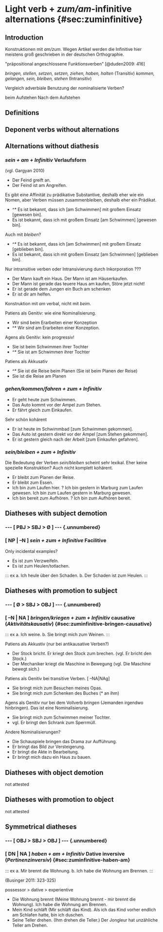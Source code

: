 # Light verb + *zum/am*-infinitive alternations {#sec:zuminfinitive}

## Introduction

Konstruktionen mit *am/zum*. Wegen Artikel werden die Infinitive hier meistens groß geschrieben in der deutschen Orthographie.

"präpositional angeschlossene Funktionsverben" [@duden2009: 416]

*bringen, stellen, setzen, setzen, ziehen, haben, halten* (Transitiv)
*kommen, gelangen, sein, bleiben, stehen* (Intransitiv)

Vergleich adverbiale Benutzung der nominalisierte Verben?

beim Aufstehen
Nach dem Aufstehen

## Definitions

## Deponent verbs without alternations

## Alternations without diathesis

### *sein + am + Infinitiv* Verlaufsform

(vgl. Gargyan 2010)

- Der Feind greift an.
- Der Feind ist am Angreifen.

Es gibt eine Affinität zu prädikative Substantive, deshalb eher wie ein Nomen, aber Verben müssen zusammenbleiben, deshalb eher ein Prädikat.

- ^* Es ist bekannt, dass ich [am Schwimmen] mit großem Einsatz [gewesen bin].
- Es ist bekannt, dass ich mit großem Einsatz [am Schwimmen] [gewesen bin].

Auch mit *bleiben*?

- ^* Es ist bekannt, dass ich [am Schwimmen] mit großem Einsatz [geblieben bin].
- Es ist bekannt, dass ich mit großem Einsatz [am Schwimmen] [geblieben bin].

Nur intransitive verben oder Intransivierung durch Inkorporation ???

- Der Mann kauft ein Haus. Der Mann ist am Häuserkaufen.
- Der Mann ist gerade das teuere Haus am kaufen, Störe jetzt nicht!
- Er ist gerade dem Jungen ein Buch am schenken
- Er ist dir am helfen.

Konstruktion mit *am* verbal, nicht mit *beim*. 

Patiens als Genitiv: wie eine Nominalisierung.

- Wir sind beim Erarbeiten einer Konzeption
- ^* Wir sind am Erarbeiten einer Konzeption.

Agens als Genitiv: kein progressiv!

- Sie ist beim Schwimmen ihrer Tochter 
- ^* Sie ist am Schwimmen ihrer Tochter

Patiens als Akkusativ

- ^* Sie ist die Reise beim Planen (Sie ist beim Planen der Reise)
- Sie ist die Reise am Planen

### *gehen/kommen/fahren + zum + Infinitiv*

- Er geht heute zum Schwimmen.
- Das Auto kommt vor der Ampel zum Stehen.
- Er fährt gleich zum Einkaufen.

Sehr schön kohärent

- Er ist heute im Schwimmbad [zum Schwimmen gekommen].
- Das Auto ist gestern direkt vor der Ampel [zum Stehen gekommen].
- Er ist gestern gleich nach der Arbeit [zum Einkaufen gefahren].

### *sein/bleiben + zum + Infinitiv*

Die Bedeutung der Verben *sein/bleiben* scheint sehr lexikal. Eher keine spezielle Konstruktion? Auch nicht komplett kohärent.

- Er bleibt zum Planen der Reise.
- Er bleibt zum Essen.
- Ich bin zum Laufen hier. ? Ich bin gestern in Marburg zum Laufen gewesen. Ich bin zum Laufen gestern in Marburg gewesen.
- Ich bin bereit zum Aufhören. ? Ich bin zum Aufhören bereit.

## Diatheses with subject demotion

### --- [ PBJ > SBJ > Ø ] --- {.unnumbered}

### [ NP | –N ] *sein + zum + Infinitive* Facilitive

Only incidental examples?

- Es ist zum Verzweifeln.
- Es ist zum Heulen/totlachen.

::: ex
a. Ich heule über den Schaden. 
b. Der Schaden ist zum Heulen.
:::

## Diatheses with promotion to subject

### --- [ Ø > SBJ > OBJ ] --- {.unnumbered}

### [ –N | NA ] *bringen/kriegen + zum + Infinitiv* causative (*Aktivitätskausativ*) {#sec:zuminfinitive-bringen-causative}

::: ex
a. Ich weine.
b. Sie bringt mich zum Weinen. 
:::

Patiens als Akkustiv (nur bei antikausative Verben?)

- Der Stock bricht. Er kriegt den Stock zum brechen. (vgl. Er bricht den Stock.)
- Der Mechaniker kriegt die Maschine in Bewegung (vgl. Die Maschine bewegt sich.)

Patiens als Genitiv bei transitive Verben. [ –NA|NAg]

- Sie bringt mich zum Besuchen meines Opas.
- Sie bringt mich zum Schenken des Buches (* an ihm)

Agens als Genitiv nur bei dem Vollverb *bringen* (Jemanden irgendwo hinbringen). Das ist eine Nominalisierung.

- Sie bringt mich zum Schwimmen meiner Tochter.
- vgl. Er bringt den Schrank zum Sperrmüll.

Andere Nominalisierungen?

- Die Schauspiele bringen das Drama zur Aufführung.
- Er bringt das Bild zur Versteigerung.
- Er bringt die Akte in Bearbeitung.
- Er bringt mich dazu ein Haus zu bauen.

## Diatheses with object demotion

not attested

## Diatheses with promotion to object

not attested

## Symmetrical diatheses

### --- [ OBJ > SBJ > OBJ ] --- {.unnumbered}

### [ DN | NA ] *haben + am + Infinitiv* Dative inversive (*Pertinenzinversiv*) {#sec:zuminfinitive-haben-am}

::: ex
a. Mir brennt die Wohnung.
b. Ich habe die Wohnung am Brennen.
:::

(Businger 2011: 323-325)

possessor > dative > experientive

- Die Wohnung brennt (Meine Wohnung brennt - mir brennt die Wohnung). Ich habe die Wohnung am Brennen.
- Mein Kind schläft (Mir schläft das Kind). Als ich das Kind vorher endlich am Schlafen hatte, bin ich duschen.
- Seine Teller drehen. (Ihm drehen die Teller.) Der Jongleur hat unzähliche Teller am Drehen.


